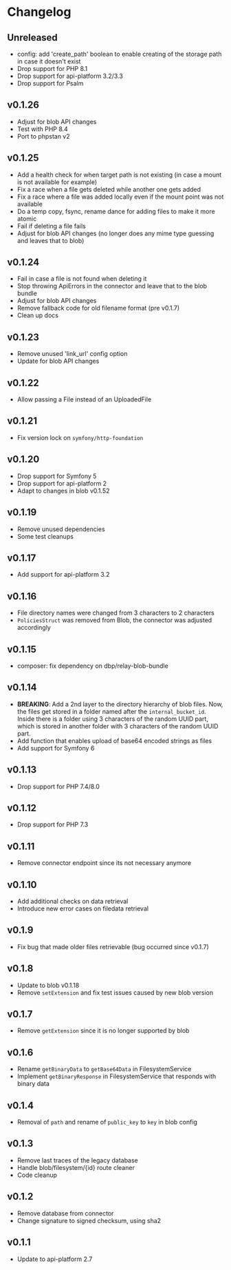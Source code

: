 # Changelog

## Unreleased

* config: add 'create_path' boolean to enable creating of the storage path in case it doesn't exist
* Drop support for PHP 8.1
* Drop support for api-platform 3.2/3.3
* Drop support for Psalm

## v0.1.26

* Adjust for blob API changes
* Test with PHP 8.4
* Port to phpstan v2

## v0.1.25

* Add a health check for when target path is not existing (in case a mount is not available for example)
* Fix a race when a file gets deleted while another one gets added
* Fix a race where a file was added locally even if the mount point was not available
* Do a temp copy, fsync, rename dance for adding files to make it more atomic
* Fail if deleting a file fails
* Adjust for blob API changes (no longer does any mime type guessing and leaves that to blob)

## v0.1.24

* Fail in case a file is not found when deleting it
* Stop throwing ApiErrors in the connector and leave that to the blob bundle
* Adjust for blob API changes
* Remove fallback code for old filename format (pre v0.1.7)
* Clean up docs

## v0.1.23
* Remove unused 'link_url' config option
* Update for blob API changes

## v0.1.22
* Allow passing a File instead of an UploadedFile

## v0.1.21
* Fix version lock on `symfony/http-foundation`

## v0.1.20
* Drop support for Symfony 5
* Drop support for api-platform 2
* Adapt to changes in blob v0.1.52

## v0.1.19
* Remove unused dependencies
* Some test cleanups

## v0.1.17
* Add support for api-platform 3.2

## v0.1.16
* File directory names were changed from 3 characters to 2 characters
* `PoliciesStruct` was removed from Blob, the connector was adjusted accordingly

## v0.1.15
* composer: fix dependency on dbp/relay-blob-bundle

## v0.1.14
* **BREAKING**: Add a 2nd layer to the directory hierarchy of blob files. Now, the files get stored in a folder named after the `internal_bucket_id`. Inside there is a folder using 3 characters of the random UUID part, which is stored in another folder with 3 characters of the random UUID part.
* Add function that enables upload of base64 encoded strings as files
* Add support for Symfony 6

## v0.1.13
* Drop support for PHP 7.4/8.0

## v0.1.12
* Drop support for PHP 7.3

## v0.1.11
* Remove connector endpoint since its not necessary anymore

## v0.1.10
* Add additional checks on data retrieval
* Introduce new error cases on filedata retrieval

## v0.1.9
* Fix bug that made older files retrievable (bug occurred since v0.1.7)

## v0.1.8
* Update to blob v0.1.18
* Remove `setExtension` and fix test issues caused by new blob version

## v0.1.7
* Remove `getExtension` since it is no longer supported by blob

## v0.1.6
* Rename `getBinaryData` to `getBase64Data` in FilesystemService
* Implement `getBinaryResponse` in FilesystemService that responds with binary data

## v0.1.4
* Removal of `path` and rename of `public_key` to `key` in blob config

## v0.1.3
* Remove last traces of the legacy database
* Handle blob/filesystem/{id} route cleaner
* Code cleanup

## v0.1.2
* Remove database from connector
* Change signature to signed checksum, using sha2

## v0.1.1

* Update to api-platform 2.7